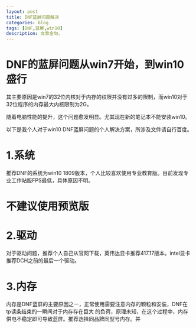```yaml
---
layout: post
title: DNF蓝屏问题解决
categories: blog
tags: [DNF,蓝屏,win10]
description: 文章金句。
---
```

# DNF的蓝屏问题从win7开始，到win10盛行
其主要原因是win7的32位内核对于内存的权限并没有过多的限制，而win10对于32位程序的内存最大内核限制为2G。

随着电脑性能的提升，这个问题愈发明显。尤其现在新的笔记本不能安装win10。

以下是我个人对于win10 DNF蓝屏问题的个人解决方案，所涉及文件请自行百度。

# 1.系统

推荐DNF的系统为win10 1809版本，个人比较喜欢使用专业教育版。目前发现专业工作站版FPS最低，具体原因不明。

# 不建议使用预览版

# 2.驱动

对于驱动问题，推荐个人自己从官网下载，英伟达显卡推荐417.17版本。intel显卡推荐DCH之前的最后一个驱动。

# 3.内存

内存是DNF蓝屏的主要原因之一，正常使用需要注意内存的颗粒和安装，DNF在tp读条结束的一瞬间对于内存存在巨大 的负荷，原理未知，在这个过程中，内存供电不稳定即可导致蓝屏。推荐选择同品牌同型号内存。并